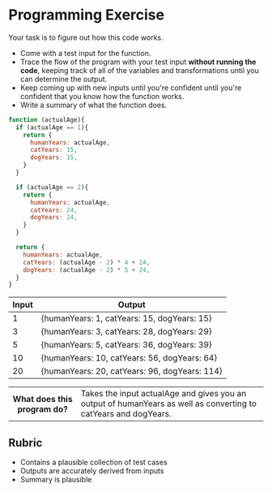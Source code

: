 # Programming Exercise

Your task is to figure out how this code works.

* Come with a test input for the function.
* Trace the flow of the program with your test input **without running the code**, keeping track of all of the variables and transformations until you can determine the output.
* Keep coming up with new inputs until you're confident until you're confident that you know how the function works.
* Write a summary of what the function does.

```js
function (actualAge){
  if (actualAge == 1){
    return {
      humanYears: actualAge,
      catYears: 15,
      dogYears: 15,
    }
  }

  if (actualAge == 2){
    return {
      humanYears: actualAge,
      catYears: 24,
      dogYears: 24,
    }
  }

  return {
    humanYears: actualAge,
    catYears: (actualAge - 2) * 4 + 24,
    dogYears: (actualAge - 2) * 5 + 24,
  }
}
```

| Input | Output  |
| ----- | ------  |
| 1     | {humanYears: 1, catYears: 15, dogYears: 15}   | 
| 3     | {humanYears: 3, catYears: 28, dogYears: 29}   | 
| 5     | {humanYears: 5, catYears: 36, dogYears: 39}   | 
| 10    | {humanYears: 10, catYears: 56, dogYears: 64}  | 
| 20    | {humanYears: 20, catYears: 96, dogYears: 114} | 

<table>
  <tr>
    <th>What does this program do?</th>
    <td>Takes the input actualAge and gives you an output of humanYears as well as converting to catYears and dogYears.</td>
  </tr>
</table>

## Rubric

* Contains a plausible collection of test cases
* Outputs are accurately derived from inputs
* Summary is plausible
